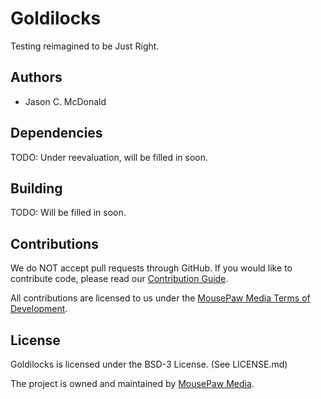 # Goldilocks

Testing reimagined to be Just Right.

## Authors

 - Jason C. McDonald

## Dependencies

TODO: Under reevaluation, will be filled in soon.

## Building

TODO: Will be filled in soon.

## Contributions

We do NOT accept pull requests through GitHub.
If you would like to contribute code, please read our
[Contribution Guide][3].

All contributions are licensed to us under the
[MousePaw Media Terms of Development][4].

## License

Goldilocks is licensed under the BSD-3 License. (See LICENSE.md)

The project is owned and maintained by [MousePaw Media][2].

[1]: https://www.mousepawmedia.com/goldilocks
[2]: https://www.mousepawmedia.com/developers
[3]: https://www.mousepawmedia.com/developers/contribution
[4]: https://www.mousepawmedia.com/termsofdevelopment
[5]: https://github.com/mousepawmedia/goldilocks
